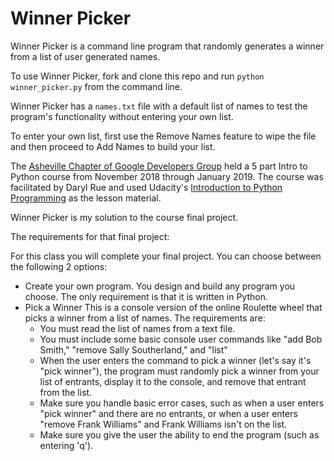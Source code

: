# Winner Picker

Winner Picker is a command line program that randomly generates a winner from a list of user generated names.

To use Winner Picker, fork and clone this repo and run ```python winner_picker.py``` from the command line.

Winner Picker has a ```names.txt``` file with a default list of names to test the program's functionality without entering your own list.

To enter your own list, first use the Remove Names feature to wipe the file and then proceed to Add Names to build your list.



The [Asheville Chapter of Google Developers Group](https://www.meetup.com/Google-Developers-Group-Asheville/) held a 5 part Intro to Python course from November 2018 through January 2019. The course was facilitated by Daryl Rue and used Udacity's [Introduction to Python Programming](https://www.udacity.com/course/introduction-to-python--ud1110) as the lesson material.

Winner Picker is my solution to the course final project.

The requirements for that final project:

For this class you will complete your final project. You can choose between the following 2 options:
* Create your own program. You design and build any program you choose. The only requirement is that it is written in Python.
* Pick a Winner This is a console version of the online Roulette wheel that picks a winner from a list of names. The requirements are:
  * You must read the list of names from a text file.
  * You must include some basic console user commands like "add Bob Smith," "remove Sally Southerland," and "list"
  * When the user enters the command to pick a winner (let's say it's "pick winner"), the program must randomly pick a winner from your list of entrants, display it to the console, and remove that entrant from the list.
  * Make sure you handle basic error cases, such as when a user enters "pick winner" and there are no entrants, or when a user enters "remove Frank Williams" and Frank Williams isn't on the list.
  * Make sure you give the user the ability to end the program (such as entering 'q').
